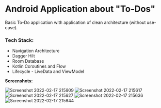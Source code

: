 # Android Application about "To-Dos"

Basic To-Do application with application of clean architecture (without use-case).

### Tech Stack:
- Navigation Architecture
- Dagger Hilt
- Room Database
- Kotlin Coroutines and Flow
- Lifecycle - LiveData and ViewModel

**Screenshots:**

![Screenshot 2022-02-17 215609](https://user-images.githubusercontent.com/23002188/154496522-2c6cccec-40a4-4fc0-bb34-32244b20fe3a.png)
![Screenshot 2022-02-17 215617](https://user-images.githubusercontent.com/23002188/154496527-4e168abb-b653-4ff1-8709-5ccbf301e5e4.png)
![Screenshot 2022-02-17 215627](https://user-images.githubusercontent.com/23002188/154496531-6bc6d032-cd7a-4489-8467-0a2866e3cb4d.png)
![Screenshot 2022-02-17 215636](https://user-images.githubusercontent.com/23002188/154496533-526a15ea-31ec-4d5d-85bc-c395eeaba4a8.png)
![Screenshot 2022-02-17 215644](https://user-images.githubusercontent.com/23002188/154496535-15a6a5c5-6b96-40e9-bd20-064d74f864fd.png)
